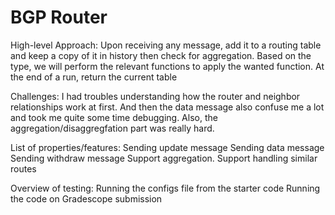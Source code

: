 # BGP Router

High-level Approach: Upon receiving any message, add it to a routing table and keep a copy of it in history then check for aggregation. Based on the type, we will perform the relevant functions to apply the wanted function. At the end of a run, return the current table

Challenges: I had troubles understanding how the router and neighbor relationships work at first. And then the data message also confuse me a lot and took me quite some time debugging. Also, the aggregation/disaggregfation part was really hard.

List of properties/features: 
Sending update message
Sending data message
Sending withdraw message 
Support aggregation.
Support handling similar routes

Overview of testing: 
Running the configs file from the starter code
Running the code on Gradescope submission